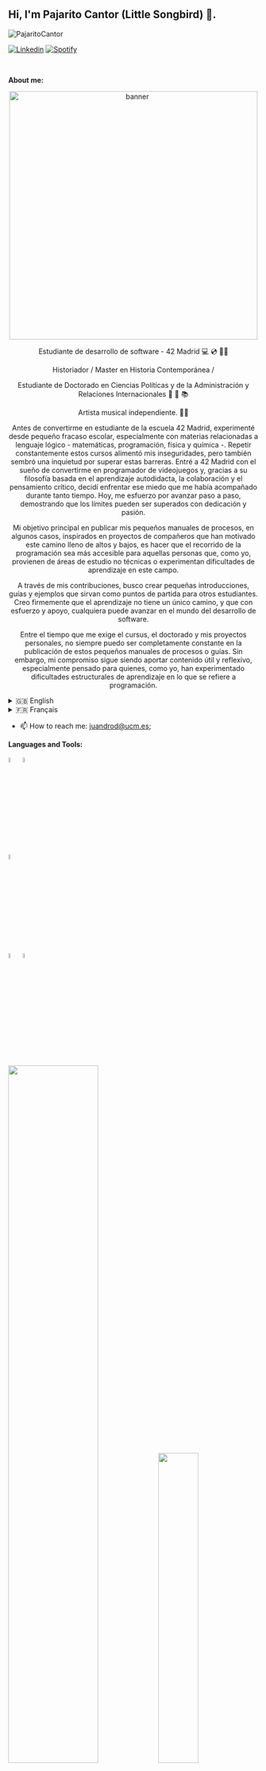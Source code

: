 ## Hi, I'm Pajarito Cantor (Little Songbird) 👋.

<p align="left"> <img src="https://komarev.com/ghpvc/?username=PajaritoCantor&label=Vistas%20Perfil&color=0e75b6&style=flat" alt="PajaritoCantor" /> </p>

<!-- Badges
Use this website to generate badges: https://shields.io/
-->

[![Linkedin](https://img.shields.io/badge/LinkedIn-0077B5?style=for-the-badge&logo=linkedin&logoColor=white)](https://es.linkedin.com/in/juan-david-rodr%C3%ADguez-laverde-851317242)
[![Spotify](https://img.shields.io/badge/Spotify-1ED760?&style=for-the-badge&logo=spotify&logoColor=white)](https://open.spotify.com/intl-es/artist/60zRQPG7liNJJuUJkz0I9n?si=OMjTGBhsQnKEjfEDvYYnEg)


&nbsp;

**About me:**
<!-- Any image aligned to the right. Beware the width -->
</p>
<p align="center">
  <img width="500" alt="banner" src="https://github.com/PajaritoCantor/PajaritoCantor/assets/157131868/7e8dd6b4-0867-43c9-b95c-2bade162c3da">
</p>

<p align="center">Estudiante de desarrollo de software - 42 Madrid 💻 💿 👨‍💻
<p align="center">Historiador / Master en Historia Contemporánea / 
<p align="center">Estudiante de Doctorado en Ciencias Políticas y de la Administración y Relaciones Internacionales 📜 📖 📚
<p align="center">Artista musical independiente. 🎼🎶

<p align="center">
  <p align="center">
  <p align="center">
  Antes de convertirme en estudiante de la escuela 42 Madrid, experimenté desde pequeño fracaso escolar, especialmente con materias relacionadas a lenguaje lógico - matemáticas, programación, física y química -. Repetir constantemente estos cursos alimentó mis inseguridades, pero también sembró una inquietud por superar estas barreras. Entré a 42 Madrid con el sueño de convertirme en programador de videojuegos y, gracias a su filosofía basada en el aprendizaje autodidacta, la colaboración y el pensamiento crítico, decidí enfrentar ese miedo que me había acompañado durante tanto tiempo. Hoy, me esfuerzo por avanzar paso a paso, demostrando que los límites pueden ser superados con dedicación y pasión.
</p>

<p align="center">
  Mi objetivo principal en publicar mis pequeños manuales de procesos, en algunos casos, inspirados en proyectos de compañeros que han motivado este camino lleno de altos y bajos, es hacer que el recorrido de la programación sea más accesible para aquellas personas que, como yo, provienen de áreas de estudio no técnicas o experimentan dificultades de aprendizaje en este campo. 
</p>

<p align="center">
  A través de mis contribuciones, busco crear pequeñas introducciones, guías y ejemplos que sirvan como puntos de partida para otros estudiantes. Creo firmemente que el aprendizaje no tiene un único camino, y que con esfuerzo y apoyo, cualquiera puede avanzar en el mundo del desarrollo de software. 
</p>

<p align="center">
Entre el tiempo que me exige el cursus, el doctorado y mis proyectos personales, no siempre puedo ser completamente constante en la publicación de estos pequeños manuales de procesos o guías. Sin embargo, mi compromiso sigue siendo aportar contenido útil y reflexivo, especialmente pensado para quienes, como yo, han experimentado dificultades estructurales de aprendizaje en lo que se refiere a programación.
</p>




</details>

<details>
  <summary>🇬🇧 English</summary>
  
  ### English

<p align="center">Software development student - 42 Madrid 💻 💿 👨‍💻
<p align="center">Historian / Master in Contemporary History / Doctoral student in Political Sciences and Administration and International Relations 📜 📖 📚
<p align="center">Independent musical artist 🎼🎶
</details>

<details>
  <summary>🇫🇷 Français</summary>
  
  ### Français

<p align="center">Étudiant en développement logiciel à 42 Madrid 💻 💿 👨‍💻
<p align="center">Historien / Master en Histoire contemporaine / Doctorant en Sciences Politiques et Administration et Relations Internationales 📜 📖 📚
<p align="center">Artiste musical indépendant 🎼🎶

</details>


- 📫 How to reach me: juandrod@ucm.es;

**Languages and Tools:** 


  <!-- Languages and tools. 
  https://simpleicons.org/
  -->
  <code><img width="5%" src="https://unpkg.com/simple-icons@v11/icons/c.svg"></code>
  <code><img width="5%" src="https://unpkg.com/simple-icons@v11/icons/gnubash.svg"></code>
  <br />
  <code><img width="5%" src="https://unpkg.com/simple-icons@v11/icons/git.svg"></code>
  <br />
  <code><img width="5%" src="https://unpkg.com/simple-icons@v11/icons/vim.svg"></code>
  <code><img width="5%" src="https://unpkg.com/simple-icons@v11/icons/visualstudiocode.svg"></code>
  <br />
  <br />
</p> 

<a href="https://profile.intra.42.fr/users/jurodrig"><img src="https://badge.mediaplus.ma/greenbinary/jurodrig?1337Badge=off&UM6P=off" width="60%"></a><a href="https://www.42madrid.com/"><img src="https://www.42madrid.com/wp-content/uploads/2019/11/logo-header@2x.png" width="40%"> [![stats](https://github-readme-stats.vercel.app/api/top-langs/?username=PajaritoCantor&theme=blue-green)](https://github.com/PajaritoCantor) 

## My Github Information 📊

<p align="center">&nbsp;<img align="center" src="https://github-readme-stats.vercel.app/api?username=jurodrig&show_icons=true&locale=en" alt="jurodrig" /></p>
<p align="center"><img align="center" src="https://github-readme-streak-stats.herokuapp.com/?user=jurodrig&" alt="jurodrig" /></p>

